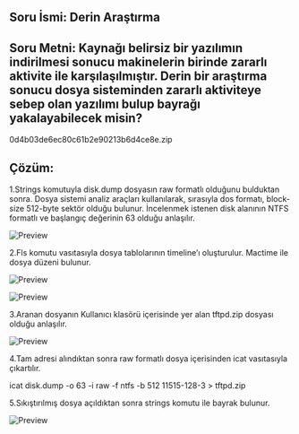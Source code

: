 

## Soru İsmi: Derin Araştırma

## Soru Metni: Kaynağı belirsiz bir yazılımın indirilmesi sonucu makinelerin birinde zararlı aktivite ile karşılaşılmıştır. Derin bir araştırma sonucu dosya sisteminden zararlı aktiviteye sebep olan yazılımı bulup bayrağı yakalayabilecek misin?
0d4b03de6ec80c61b2e90213b6d4ce8e.zip

## Çözüm: 

1.Strings komutuyla disk.dump dosyasın raw formatlı olduğunu bulduktan sonra. Dosya sistemi analiz araçları kullanılarak, sırasıyla dos formatı, block-size 512-byte sektör olduğu bulunur. İncelenmek istenen disk alanının NTFS formatlı ve başlangıç değerinin 63 olduğu anlaşılır.

![Preview](https://github.com/stmctf/stmctf17/blob/master/FOR/DerinArastirma/der1.png)

2.Fls komutu vasıtasıyla dosya tablolarının timeline’ı oluşturulur. Mactime ile dosya düzeni bulunur. 

![Preview](https://github.com/stmctf/stmctf17/blob/master/FOR/DerinArastirma/der2.png)

![Preview](https://github.com/stmctf/stmctf17/blob/master/FOR/DerinArastirma/der3.png)

3.Aranan dosyanın Kullanıcı klasörü içerisinde yer alan tftpd.zip dosyası olduğu anlaşılır. 

![Preview](https://github.com/stmctf/stmctf17/blob/master/FOR/DerinArastirma/der4.png)

4.Tam adresi alındıktan sonra raw formatlı dosya içerisinden icat vasıtasıyla çıkartılır.

icat disk.dump -o 63 -i raw -f ntfs -b 512 11515-128-3 > tftpd.zip

5.Sıkıştırılmış dosya açıldıktan sonra strings komutu ile bayrak bulunur.

![Preview](https://github.com/stmctf/stmctf17/blob/master/FOR/DerinArastirma/der5.png)
